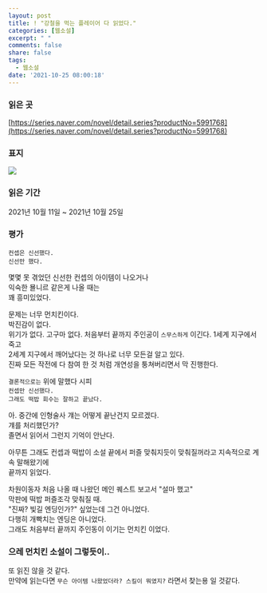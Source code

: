 ```yaml
---
layout: post
title: ! "강철을 먹는 플레이어 다 읽었다."
categories: [웹소설]
excerpt: " "
comments: false
share: false
tags:
  - 웹소설
date: '2021-10-25 08:00:18'
---
```


### 읽은 곳
[https://series.naver.com/novel/detail.series?productNo=5991768](https://series.naver.com/novel/detail.series?productNo=5991768)

### 표지
![](https://comicthumb-phinf.pstatic.net/20210304_99/pocket_1614819524872DQ5uz_JPEG/cover.jpg?type=m260)

### 읽은 기간
2021년 10월 11일 ~ 2021년 10월 25일

### 평가
`컨셉은 신선했다.`  
`신선만 했다.`  

몇몇 못 겪었던 신선한 컨셉의 아이템이 나오거나  
익숙한 묠니르 같은게 나올 때는  
꽤 흥미있었다.

문제는 너무 먼치킨이다.  
박진감이 없다.  
위기가 없다. 고구마 없다. 처음부터 끝까지 주인공이 `스무스하게` 이긴다.
1세계 지구에서 죽고  
2세계 지구에서 깨어났다는 것 하나로 너무 모든걸 알고 있다.  
진짜 모든 작전에 다 참여 한 것 처럼 개연성을 퉁쳐버리면서 막 진행한다.

`결론적으로는` 위에 말했다 시피  
`컨셉만 신선했다.`  
`그래도 떡밥 회수는 잘하고 끝났다.`

아. 중간에 인형술사 걔는 어떻게 끝난건지 모르겠다.  
걔를 처리했던가?  
졸면서 읽어서 그런지 기억이 안난다.

아무튼 그래도 컨셉과 떡밥이 소설 끝에서 퍼즐 맞춰지듯이 맞춰질꺼라고 지속적으로 계속 말해왔기에  
끝까지 읽었다.  

차원이동자 처음 나올 때 나왔던 메인 퀘스트 보고서 "설마 했고"  
막판에 떡밥 퍼즐조각 맞춰질 때.  
"진짜? 빛길 엔딩인가?" 싶었는데 그건 아니었다.  
다행히 개빡치는 엔딩은 아니었다.  
그래도 처음부터 끝까지 주인동이 이기는 먼치킨 이었다.  

### 으레 먼치킨 소설이 그렇듯이..
또 읽진 않을 것 같다.  
만약에 읽는다면 `무슨 아이템 나왔었더라? 스킬이 뭐였지?` 라면서 찾는용 일 것같다.
